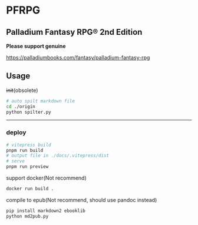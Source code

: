 # PFRPG

## Palladium Fantasy RPG® 2nd Edition

**Please support genuine**

https://palladiumbooks.com/fantasy/palladium-fantasy-rpg

## Usage

~~init~~(obsolete)
```sh
# auto spilt markdown file
cd ./origin
python spilter.py
```
--- 

### deploy
```sh
# vitepress build
pnpm run build
# output file in ./docs/.vitepress/dist
# serve
pnpm run preview
```

support docker(Not recommend)
```sh
docker run build .
```

compile to epub(Not recommend, should use pandoc instead)
```sh
pip install markdown2 ebooklib
python md2pub.py
```
